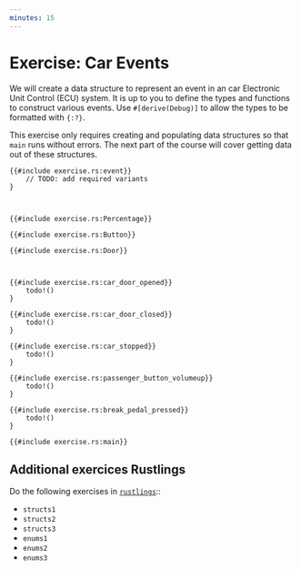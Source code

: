 ```yaml
---
minutes: 15
---
```


# Exercise: Car Events

We will create a data structure to represent an event in an car Electronic Unit Control (ECU)
system. It is up to you to define the types and functions to construct various
events. Use `#[derive(Debug)]` to allow the types to be formatted with `{:?}`.

This exercise only requires creating and populating data structures so that
`main` runs without errors. The next part of the course will cover getting data
out of these structures.

```rust,editable,should_panic
{{#include exercise.rs:event}}
    // TODO: add required variants
}



{{#include exercise.rs:Percentage}}

{{#include exercise.rs:Button}}

{{#include exercise.rs:Door}}



{{#include exercise.rs:car_door_opened}}
    todo!()
}

{{#include exercise.rs:car_door_closed}}
    todo!()
}

{{#include exercise.rs:car_stopped}}
    todo!()
}

{{#include exercise.rs:passenger_button_volumeup}}
    todo!()
}

{{#include exercise.rs:break_pedal_pressed}}
    todo!()
}

{{#include exercise.rs:main}}
```


## Additional exercices Rustlings

Do the following exercises in [`rustlings`](https://github.com/rust-lang/rustlings)::

- `structs1`
- `structs2`
- `structs3`
- `enums1`
- `enums2`
- `enums3`
